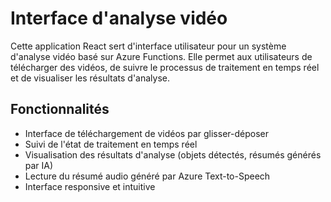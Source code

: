 # Interface d'analyse vidéo

Cette application React sert d'interface utilisateur pour un système d'analyse vidéo basé sur Azure Functions. Elle permet aux utilisateurs de télécharger des vidéos, de suivre le processus de traitement en temps réel et de visualiser les résultats d'analyse.

## Fonctionnalités

- Interface de téléchargement de vidéos par glisser-déposer
- Suivi de l'état de traitement en temps réel
- Visualisation des résultats d'analyse (objets détectés, résumés générés par IA)
- Lecture du résumé audio généré par Azure Text-to-Speech
- Interface responsive et intuitive